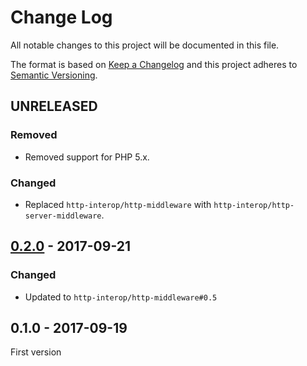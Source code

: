 # Change Log
All notable changes to this project will be documented in this file.

The format is based on [Keep a Changelog](http://keepachangelog.com/) 
and this project adheres to [Semantic Versioning](http://semver.org/).

## UNRELEASED

### Removed

* Removed support for PHP 5.x.

### Changed

* Replaced `http-interop/http-middleware` with  `http-interop/http-server-middleware`.

## [0.2.0] - 2017-09-21

### Changed

* Updated to `http-interop/http-middleware#0.5`

## 0.1.0 - 2017-09-19

First version

[0.2.0]: https://github.com/middlewares/recaptcha/compare/v0.1.0...v0.2.0
